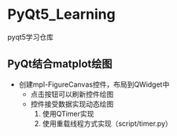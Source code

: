 # PyQt5_Learning
pyqt5学习仓库

## PyQt结合matplot绘图
+ 创建mpl-FigureCanvas控件，布局到QWidget中
    + 点击按钮可以刷新控件绘图
    + 控件接受数据实现动态绘图
        1. 使用QTimer实现
        2. 使用重载线程方式实现（script/timer.py）


